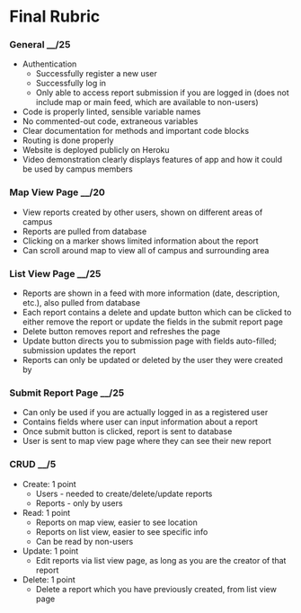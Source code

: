 # Final Rubric

### General __/25

- Authentication
  - Successfully register a new user
  - Successfully log in
  - Only able to access report submission if you are logged in (does not include map or main feed, which are available to non-users)
- Code is properly linted, sensible variable names
- No commented-out code, extraneous variables
- Clear documentation for methods and important code blocks
- Routing is done properly
- Website is deployed publicly on Heroku
- Video demonstration clearly displays features of app and how it could be used by campus members

### Map View Page  __/20
- View reports created by other users, shown on different areas of campus
- Reports are pulled from database
- Clicking on a marker shows limited information about the report
- Can scroll around map to view all of campus and surrounding area

### List View Page  __/25
- Reports are shown in a feed with more information (date, description, etc.), also pulled from database
- Each report contains a delete and update button which can be clicked to either remove the report or update the fields in the submit report page
- Delete button removes report and refreshes the page
- Update button directs you to submission page with fields auto-filled; submission updates the report
- Reports can only be updated or deleted by the user they were created by

### Submit Report Page __/25
- Can only be used if you are actually logged in as a registered user
- Contains fields where user can input information about a report
- Once submit button is clicked, report is sent to database
- User is sent to map view page where they can see their new report

### CRUD  __/5
- Create: 1 point
  - Users - needed to create/delete/update reports
  - Reports - only by users
- Read: 1 point
  - Reports on map view, easier to see location
  - Reports on list view, easier to see specific info
  - Can be read by non-users
- Update: 1 point
  - Edit reports via list view page, as long as you are the creator of that report
- Delete: 1 point
  - Delete a report which you have previously created, from list view page